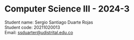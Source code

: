# Computer Science III - 2024-3
Student name: Sergio Santiago Duarte Rojas \
Student code: 20211020013 \
Email: ssduarter@udistrital.edu.co
